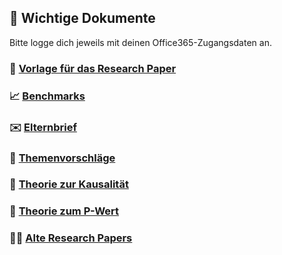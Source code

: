 ## 📜 Wichtige Dokumente

Bitte logge dich jeweils mit deinen Office365-Zugangsdaten an.

### 📄 [Vorlage für das Research Paper](https://gymnasiumimmensee.sharepoint.com/:w:/r/sites/ResearchProject-Admin/_layouts/15/Doc.aspx?action=edit&sourcedoc=%7B70099B16-0AD9-4440-B92F-3E4EFEBCB0CF%7D)  

### 📈 [Benchmarks](https://gymnasiumimmensee.sharepoint.com/:x:/r/sites/ResearchProject-Admin/_layouts/15/Doc.aspx?action=edit&sourcedoc=%7BE63A17D7-1926-423F-B45C-0718FF3D8E87%7D)  

### ✉️ [Elternbrief](https://gymnasiumimmensee.sharepoint.com/:w:/r/sites/ResearchProject-Admin/_layouts/15/Doc.aspx?action=edit&sourcedoc=%7B9BA51438-0F76-41E1-805F-133D449B6235%7D)   

### 🍄 [Themenvorschläge](https://gymnasiumimmensee.sharepoint.com/:x:/r/sites/ResearchProject-Admin/_layouts/15/Doc.aspx?action=edit&sourcedoc=%7BF1BCC1F5-76C9-4C52-99FA-48BFADD8857C%7D) 

### 🎱 [Theorie zur Kausalität](https://gymnasiumimmensee.sharepoint.com/sites/ResearchProject-Admin/Freigegebene%20Dokumente/Admin/Theorie/The%20Philosopher's%20Toolkit%20-%20Seiten%201%20-%2041%20-%20Kausalität%20und%20Korrelation.pdf)  

### 🔮 [Theorie zum P-Wert](https://gymnasiumimmensee.sharepoint.com/sites/ResearchProject-Admin/Freigegebene%20Dokumente/Admin/Theorie/The%20Philosopher's%20Toolkit%20-%20Seiten%201%20-%2041%20-%20P-Wert.pdf)

### 🧟‍♀️ [Alte Research Papers](https://gymnasiumimmensee.sharepoint.com/sites/ResearchProject-Admin/Freigegebene%20Dokumente/Forms/AllItems.aspx?RootFolder=%2Fsites%2FResearchProject%2DAdmin%2FFreigegebene%20Dokumente%2FAdmin%2FBeispiele%20alter%20Korrelationsstudien&FolderCTID=0x0120009B378CE85EDA7C468CFCC35F4CF11D7F) 